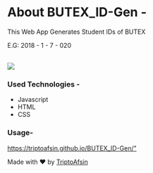 # About BUTEX_ID-Gen - 

This Web App Generates Student IDs of BUTEX

E.G: 2018 - 1 - 7 - 020

<br>

<img src="https://i.imgur.com/mY0q9g4.png">

<br>
<h3>Used Technologies - </h3>
<ul>
<li>Javascript</li>
<li>HTML</li>
<li>CSS</li>
</ul>

<h3>Usage-</h3>

<https://triptoafsin.github.io/BUTEX_ID-Gen/">

<p>Made with ❤ by <a href="https://www.facebook.com/Tripto.Afsin">TriptoAfsin</a></p>




